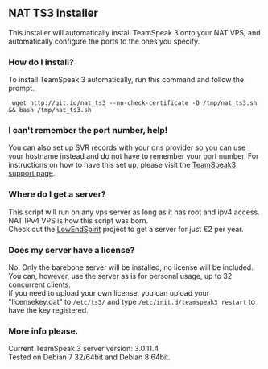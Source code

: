 ## NAT TS3 Installer
This installer will automatically install TeamSpeak 3 onto your NAT VPS, and automatically configure the ports to the ones you specify.

### How do I install?
To install TeamSpeak 3 automatically, run this command and follow the prompt.

``` wget http://git.io/nat_ts3 --no-check-certificate -O /tmp/nat_ts3.sh && bash /tmp/nat_ts3.sh```

### I can't remember the port number, help!
You can also set up SVR records with your dns provider so you can use your hostname instead and do not have to remember your port number. For instructions on how to have this set up, please visit the <a href="https://support.teamspeakusa.com/index.php?/Knowledgebase/Article/View/293/12/does-teamspeak-3-support-dns-srv-records" target="_blank">TeamSpeak3 support page</a>.

### Where do I get a server?
This script will run on any vps server as long as it has root and ipv4 access. NAT IPv4 VPS is how this script was born.<br />
Check out the <a href="http://lowendspirit.com/locations.html" target="_blank">LowEndSpirit</a> project to get a server for just €2 per year.

### Does my server have a license?
No. Only the barebone server will be installed, no license will be included. You can, however, use the server as is for personal usage, up to 32 concurrent clients.<br />
If you need to upload your own license, you can upload your "licensekey.dat" to ```/etc/ts3/``` and type ```/etc/init.d/teamspeak3 restart``` to have the key registered.

### More info please.
Current TeamSpeak 3 server version: 3.0.11.4<br />
Tested on Debian 7 32/64bit and Debian 8 64bit.
